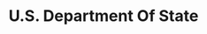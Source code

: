 ---
# This topic lives at
# https://digital.gov/topics/us-department-of-state

slug: "us-department-of-state"

# Topic Title
title: "U.S. Department Of State"

# description — keep it short and clear
summary: ""


# Weight
weight: 1

# For more information on managing topics,
# see https://github.com/GSA/digitalgov.gov/wiki
---